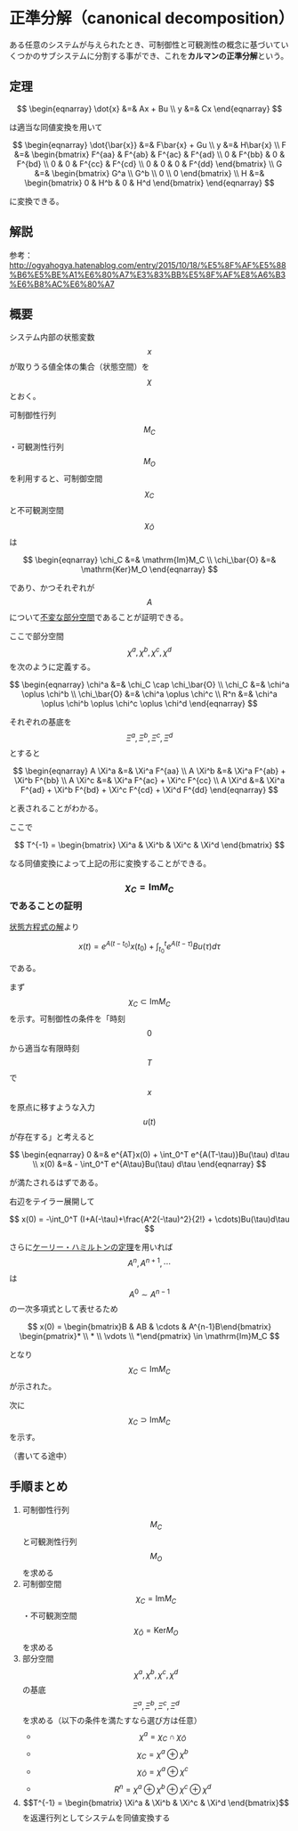 # 正準分解（canonical decomposition）

ある任意のシステムが与えられたとき、可制御性と可観測性の概念に基づいていくつかのサブシステムに分割する事ができ、これを**カルマンの正準分解**という。

## 定理

$$
\begin{eqnarray}
\dot{x} &=& Ax + Bu \\
y &=& Cx
\end{eqnarray}
$$

は適当な同値変換を用いて

$$
\begin{eqnarray}
\dot{\bar{x}} &=& F\bar{x} + Gu \\
y &=& H\bar{x} \\
F &=& \begin{bmatrix}
F^{aa} & F^{ab} & F^{ac} & F^{ad} \\
0 & F^{bb} & 0 & F^{bd} \\
0 & 0 & F^{cc} & F^{cd} \\
0 & 0 & 0 & F^{dd}
\end{bmatrix} \\
G &=& \begin{bmatrix}
G^a \\ G^b \\ 0 \\ 0
\end{bmatrix} \\
H &=& \begin{bmatrix}
0 & H^b & 0 & H^d
\end{bmatrix}
\end{eqnarray}
$$

に変換できる。

## 解説

参考：http://ogyahogya.hatenablog.com/entry/2015/10/18/%E5%8F%AF%E5%88%B6%E5%BE%A1%E6%80%A7%E3%83%BB%E5%8F%AF%E8%A6%B3%E6%B8%AC%E6%80%A7

## 概要

システム内部の状態変数 $$x$$ が取りうる値全体の集合（状態空間）を $$\chi$$ とおく。

可制御性行列 $$M_C$$・可観測性行列 $$M_O$$ を利用すると、可制御空間 $$\chi_C$$ と不可観測空間 $$\chi_\bar{O}$$ は

$$
\begin{eqnarray}
\chi_C &=& \mathrm{Im}M_C \\
\chi_\bar{O} &=& \mathrm{Ker}M_O
\end{eqnarray}
$$

であり、かつそれぞれが $$A$$ について[不変な部分空間](../../mathematics/linear_algebra/vector_space.md#不変部分空間)であることが証明できる。

ここで部分空間 $$\chi^a, \chi^b, \chi^c, \chi^d$$ を次のように定義する。

$$
\begin{eqnarray}
\chi^a &=& \chi_C \cap \chi_\bar{O} \\
\chi_C &=& \chi^a \oplus \chi^b \\
\chi_\bar{O} &=& \chi^a \oplus \chi^c \\
R^n &=& \chi^a \oplus \chi^b \oplus \chi^c \oplus \chi^d
\end{eqnarray}
$$

それぞれの基底を $$\Xi^a, \Xi^b, \Xi^c, \Xi^d$$ とすると

$$
\begin{eqnarray}
A \Xi^a &=& \Xi^a F^{aa} \\
A \Xi^b &=& \Xi^a F^{ab} + \Xi^b F^{bb} \\
A \Xi^c &=& \Xi^a F^{ac} + \Xi^c F^{cc} \\
A \Xi^d &=& \Xi^a F^{ad} + \Xi^b F^{bd} + \Xi^c F^{cd} + \Xi^d F^{dd}
\end{eqnarray}
$$

と表されることがわかる。

ここで

$$
T^{-1} = \begin{bmatrix} \Xi^a & \Xi^b & \Xi^c & \Xi^d \end{bmatrix}
$$

なる同値変換によって上記の形に変換することができる。

### $$\chi_C = \mathrm{Im}M_C$$ であることの証明

[状態方程式の解](state_space_equation.md#状態方程式の解)より

$$
x(t) = e^{A(t-t_0)}x(t_0) + \int_{t_0}^t e^{A(t-\tau)} B u(\tau) d\tau
$$

である。

まず $$\chi_C \subset \mathrm{Im}M_C$$ を示す。可制御性の条件を「時刻 $$0$$ から適当な有限時刻 $$T$$ で $$x$$ を原点に移すような入力 $$u(t)$$ が存在する」と考えると

$$
\begin{eqnarray}
0 &=& e^{AT}x(0) + \int_0^T e^{A(T-\tau)}Bu(\tau) d\tau \\
x(0) &=& - \int_0^T e^{A\tau}Bu(\tau) d\tau
\end{eqnarray}
$$

が満たされるはずである。

右辺をテイラー展開して

$$
x(0) = -\int_0^T (I+A(-\tau)+\frac{A^2(-\tau)^2}{2!} + \cdots)Bu(\tau)d\tau
$$

さらに[ケーリー・ハミルトンの定理](../../mathematics/linear_algebra/cayley_hamilton.md)を用いれば $$A^n, A^{n+1}, \cdots$$ は $$A^0 \sim A^{n-1}$$ の一次多項式として表せるため

$$
x(0) = \begin{bmatrix}B & AB & \cdots & A^{n-1}B\end{bmatrix} \begin{pmatrix}* \\ * \\ \vdots \\ *\end{pmatrix} \in \mathrm{Im}M_C
$$

となり $$\chi_C \subset \mathrm{Im}M_C$$ が示された。

次に $$\chi_C \supset \mathrm{Im}M_C$$ を示す。

（書いてる途中）

## 手順まとめ

1. 可制御性行列 $$M_C$$ と可観測性行列 $$M_O$$ を求める
2. 可制御空間 $$\chi_C = \mathrm{Im}M_C$$・不可観測空間 $$\chi_\bar{O} = \mathrm{Ker}M_O$$ を求める
3. 部分空間 $$\chi^a, \chi^b, \chi^c, \chi^d$$ の基底 $$\Xi^a, \Xi^b, \Xi^c, \Xi^d$$ を求める（以下の条件を満たすなら選び方は任意）
    * $$\chi^a = \chi_C \cap \chi_\bar{O}$$
    * $$\chi_C = \chi^a \oplus \chi^b$$
    * $$\chi_\bar{O} = \chi^a \oplus \chi^c$$
    * $$R^n = \chi^a \oplus \chi^b \oplus \chi^c \oplus \chi^d$$
4. $$T^{-1} = \begin{bmatrix} \Xi^a & \Xi^b & \Xi^c & \Xi^d \end{bmatrix}$$ を返還行列としてシステムを同値変換する
